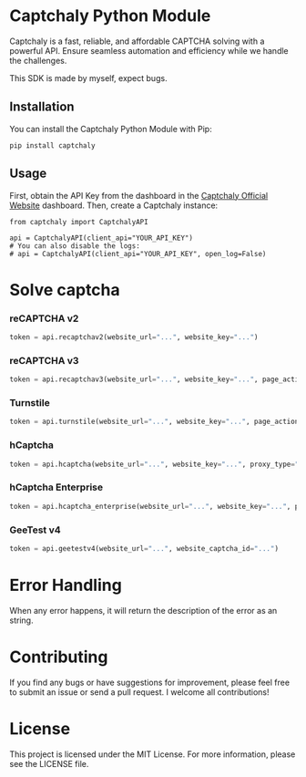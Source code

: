 # Captchaly Python Module
Captchaly is a fast, reliable, and affordable CAPTCHA solving with a powerful API. Ensure seamless automation and efficiency while we handle the challenges.

This SDK is made by myself, expect bugs.

## Installation
You can install the Captchaly Python Module with Pip:

```shell
pip install captchaly
```

## Usage
First, obtain the API Key from the dashboard in the [Captchaly Official Website](https://captchaly.com/dashboard) dashboard. Then, create a Captchaly instance:

```
from captchaly import CaptchalyAPI

api = CaptchalyAPI(client_api="YOUR_API_KEY")
# You can also disable the logs:
# api = CaptchalyAPI(client_api="YOUR_API_KEY", open_log=False)
```

# Solve captcha
### reCAPTCHA v2

```python
token = api.recaptchav2(website_url="...", website_key="...")
```

### reCAPTCHA v3

```python
token = api.recaptchav3(website_url="...", website_key="...", page_action="...", fast="OPTIONAL")
```

### Turnstile

```python
token = api.turnstile(website_url="...", website_key="...", page_action="...", website_cdata="OPTIONAL")
```

### hCaptcha

```python
token = api.hcaptcha(website_url="...", website_key="...", proxy_type="OPTIONAL", proxy_address="OPTIONAL", proxy_port="OPTIONAL", proxy_login="OPTIONAL", proxy_password="OPTIONAL")
```

### hCaptcha Enterprise

```python
token = api.hcaptcha_enterprise(website_url="...", website_key="...", proxy_type="OPTIONAL", proxy_address="OPTIONAL", proxy_port="OPTIONAL", proxy_login="OPTIONAL", proxy_password="OPTIONAL")
```

### GeeTest v4

```python
token = api.geetestv4(website_url="...", website_captcha_id="...")
```

# Error Handling
When any error happens, it will return the description of the error as an string.

# Contributing
If you find any bugs or have suggestions for improvement, please feel free to submit an issue or send a pull request. I welcome all contributions!

# License
This project is licensed under the MIT License. For more information, please see the LICENSE file.
